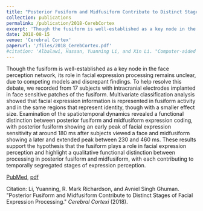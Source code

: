 ```yaml
---
title: "Posterior Fusiform and Midfusiform Contribute to Distinct Stages of Facial Expression Processing"
collection: publications
permalink: /publication/2018-CerebCortex
excerpt: 'Though the fusiform is well-established as a key node in the face perception network, its role in facial expression processing remains unclear, due to competing models and discrepant findings. To help resolve this debate, we recorded from 17 subjects with intracranial electrodes implanted in face sensitive patches of the fusiform. Multivariate classification analysis showed that facial expression information is represented in fusiform activity and in the same regions that represent identity, though with a smaller effect size. Examination of the spatiotemporal dynamics revealed a functional distinction between posterior fusiform and midfusiform expression coding, with posterior fusiform showing an early peak of facial expression sensitivity at around 180 ms after subjects viewed a face and midfusiform showing a later and extended peak between 230 and 460 ms. These results support the hypothesis that the fusiform plays a role in facial expression perception and highlight a qualitative functional distinction between processing in posterior fusiform and midfusiform, with each contributing to temporally segregated stages of expression perception. '
date: 2018-08-15
venue: 'Cerebral Cortex'
paperurl: '/files/2018_CerebCortex.pdf'
#citation: 'Albalawi, Hassan, Yuanning Li, and Xin Li. "Computer-aided design of machine learning algorithm: Training fixed-point classifier for on-chip low-power implementation." In <i>Proceedings of the 51st Annual Design Automation Conference</i>, pp. 1-6. ACM, 2014.'
---
```

Though the fusiform is well-established as a key node in the face perception network, its role in facial expression processing remains unclear, due to competing models and discrepant findings. To help resolve this debate, we recorded from 17 subjects with intracranial electrodes implanted in face sensitive patches of the fusiform. Multivariate classification analysis showed that facial expression information is represented in fusiform activity and in the same regions that represent identity, though with a smaller effect size. Examination of the spatiotemporal dynamics revealed a functional distinction between posterior fusiform and midfusiform expression coding, with posterior fusiform showing an early peak of facial expression sensitivity at around 180 ms after subjects viewed a face and midfusiform showing a later and extended peak between 230 and 460 ms. These results support the hypothesis that the fusiform plays a role in facial expression perception and highlight a qualitative functional distinction between processing in posterior fusiform and midfusiform, with each contributing to temporally segregated stages of expression perception. 

[PubMed](https://www.ncbi.nlm.nih.gov/pubmed/30124788), [pdf](/files/2018_CerebCortex.pdf)

Citation: Li, Yuanning, R. Mark Richardson, and Avniel Singh Ghuman. "Posterior Fusiform and Midfusiform Contribute to Distinct Stages of Facial Expression Processing." <i>Cerebral Cortexi</i> (2018).


